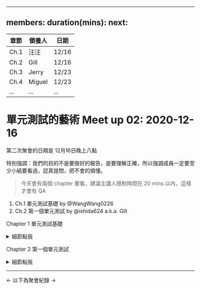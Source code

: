 ---
 members: 
 duration(mins): 
 next: 
 ---
| 章節 | 領養人 | 日期 |
 | -------- | -------- | -------- |
 | Ch.1 | 汪汪 | 12/16 |
 | Ch.2 | Gill | 12/16 |
 | Ch.3 | Jerry | 12/23 |
 | Ch.4 | Miguel | 12/23 |
 | ... | ... | ... |
 
 # 單元測試的藝術 Meet up 02: 2020-12-16

第二次聚會的日期是 12月16日晚上八點

特別強調：我們的目的不是要做好的報告，是要理解正確，所以強調成員一定要至少小結要看過，認真提問，把不會的搞懂。

> 今天會有兩個 chapter 要看，建議主講人限制時間在 20 mins 以內，這樣才會有 QA

1. Ch.1 單元測試基礎 by @WangWang0226
2. Ch.2 第一個單元測試 by @ishida624 a.k.a. Gill

Chapter 1 單元測試基礎
<details><summary>細節點我</summary>
<p>
- 1.1 逐步定義單元測試
- 1.1.1 撰寫優秀單元測試的重要性
- 1.1.2 我們都寫過（某種）單元測試
- 1.2 優秀單元測試的特質
- 1.3 整合測試
- 1.3.1 與自動化單元測試相比，非自動化整合測試的缺點
- 1.4 什麼是優秀的單元測試
- 1.5 一個簡單的單元測試範例
- 1.6 測試驅動開發
- 1.7 成功進行TDD 的三種核心技能
- 1.8 小結
</p>
</details>


Chapter 2 第一個單元測試
<details><summary>細節點我</summary>
<p>

- 2.1 單元測試框架
- 2.1.1 單元測試框架提供哪些東西
- 2.1.2 xUnit 框架
- 2.2 LogAn 專案介紹
- 2.3 NUnit 的第一個步驟
- 2.3.1 安裝NUnit
- 2.3.2 載入方案的方式
- 2.3.3 在程式中使用NUnit 的特性
- 2.4 撰寫第一個測試程式
- 2.4.1 Assert 類別
- 2.4.2 用NUnit 執行第一個測試
- 2.4.3 增加正向的測試
- 2.4.4 由紅到綠：測試成功
- 2.4.5 測試程式風格
- 2.5 使用參數來重構測試
- 2.6 更多的NUnit 特性
- 2.6.1 setup 和teardown
- 2.6.2 驗證預期的例外
- 2.6.3 忽略此測試
- 2.6.4 NUnit 的流利語法
- 2.6.5 設定測試分類
- 2.7 測試系統狀態的改變，而非驗證回傳值
- 2.8 小結
</p>
</details>



 ---
 <- 以下為聚會紀錄 ->
